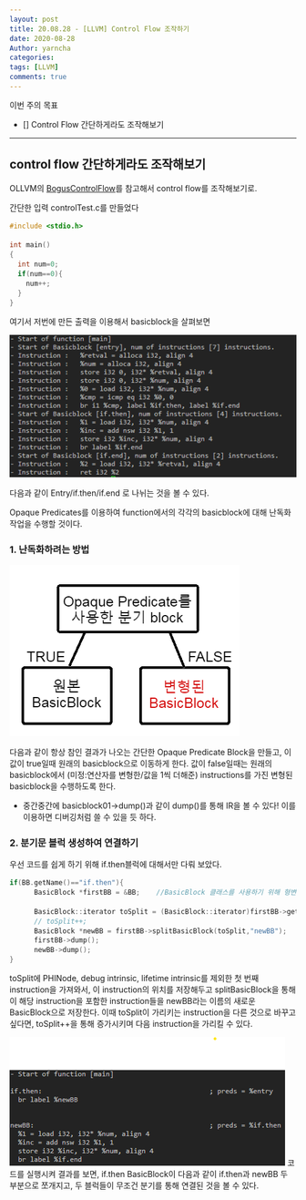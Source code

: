 ```yaml
---
layout: post
title: 20.08.28 - [LLVM] Control Flow 조작하기
date: 2020-08-28
Author: yarncha
categories:
tags: [LLVM]
comments: true
---
```


이번 주의 목표

- [] Control Flow 간단하게라도 조작해보기

---------------

## control flow 간단하게라도 조작해보기

OLLVM의 [BogusControlFlow]를 참고해서 control flow를 조작해보기로.

간단한 입력 controlTest.c를 만들었다
```c
#include <stdio.h>

int main()
{
  int num=0;
  if(num==0){
    num++;
  }
}
```
여기서 저번에 만든 출력을 이용해서 basicblock을 살펴보면

![img](\images\15_01.png)

다음과 같이 Entry/if.then/if.end 로 나뉘는 것을 볼 수 있다.

Opaque Predicates를 이용하여 function에서의 각각의 basicblock에 대해 난독화 작업을 수행할 것이다.

### 1. 난독화하려는 방법

![img](\images\15_02.png)

다음과 같이 항상 참인 결과가 나오는 간단한 Opaque Predicate Block을 만들고, 이 값이 true일때 원래의 basicblock으로 이동하게 한다.
값이 false일때는 원래의 basicblock에서 (미정:연산자를 변형한/값을 1씩 더해준) instructions를 가진 변형된 basicblock을 수행하도록 한다.

+ 중간중간에 basicblock01->dump()과 같이 dump()를 통해 IR을 볼 수 있다! 이를 이용하면 디버깅처럼 쓸 수 있을 듯 하다.

### 2. 분기문 블럭 생성하여 연결하기

우선 코드를 쉽게 하기 위해 if.then블럭에 대해서만 다뤄 보았다.
```cpp
if(BB.getName()=="if.then"){
      BasicBlock *firstBB = &BB;    //BasicBlock 클래스를 사용하기 위해 형변환해줌

      BasicBlock::iterator toSplit = (BasicBlock::iterator)firstBB->getFirstNonPHIOrDbgOrLifetime();
      // toSplit++;
      BasicBlock *newBB = firstBB->splitBasicBlock(toSplit,"newBB");
      firstBB->dump();
      newBB->dump();
}
```
toSplit에 PHINode, debug intrinsic, lifetime intrinsic를 제외한 첫 번째 instruction을 가져와서, 이 instruction의 위치를 저장해두고 splitBasicBlock을 통해 이 해당 instruction을 포함한 instruction들을 newBB라는 이름의 새로운 BasicBlock으로 저장한다.
이때 toSplit이 가리키는 instruction을 다른 것으로 바꾸고 싶다면, toSplit++을 통해 증가시키며 다음 instruction을 가리킬 수 있다.

![img](\images\15_03.png)
코드를 실행시켜 결과를 보면, if.then BasicBlock이 다음과 같이 if.then과 newBB 두 부분으로 쪼개지고, 두 블럭들이 무조건 분기를 통해 연결된 것을 볼 수 있다.


<!-- References -->

[BogusControlFlow]: https://github.com/obfuscator-llvm/obfuscator/blob/llvm-4.0/lib/Transforms/Obfuscation/BogusControlFlow.cpp "bcf"
